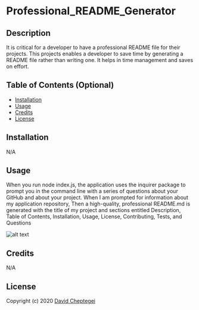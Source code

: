 # Professional_README_Generator

## Description

It is critical for a developer to have a professional README file for their projects. This projects enables a developer to save time by generating a README file rather than writing one. It helps in time management and saves on effort.


## Table of Contents (Optional)

- [Installation](#installation)
- [Usage](#usage)
- [Credits](#credits)
- [License](#license)

## Installation

N/A

## Usage
When you run node index.js, the application uses the inquirer package to prompt you in the command line with a series of questions about your GitHub and about your project. When I am prompted for information about my application repository,
Then a high-quality, professional README.md is generated with the title of my project and sections entitled Description, Table of Contents, Installation, Usage, License, Contributing, Tests, and Questions


    
![alt text](assets/images/screenshot.png)
    

## Credits

N/A

## License

Copyright (c) 2020 [David Cheptegei](https://github.com/cheptegei-create)
